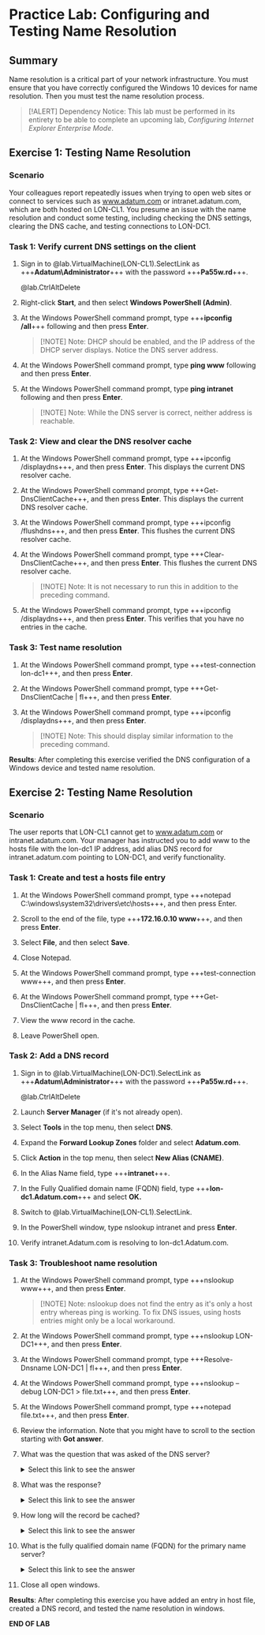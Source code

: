 # Practice Lab: Configuring and Testing Name Resolution

## Summary

Name resolution is a critical part of your network infrastructure. You must
ensure that you have correctly configured the Windows 10 devices for name
resolution. Then you must test the name resolution process.

>[!ALERT] Dependency Notice: This lab must be performed in its entirety to be able to complete
an upcoming lab, *Configuring Internet Explorer Enterprise Mode*.

 

## Exercise 1: Testing Name Resolution

### Scenario

Your colleagues report repeatedly issues when trying to open web sites or
connect to services such as www.adatum.com or
intranet.adatum.com, which are both hosted on LON-CL1. You presume an issue with
the name resolution and conduct some testing, including checking the DNS
settings, clearing the DNS cache, and testing connections to LON-DC1.


### Task 1: Verify current DNS settings on the client

1.  Sign in to @lab.VirtualMachine(LON-CL1).SelectLink as +++**Adatum\\Administrator**+++ with the password
    +++**Pa55w.rd**+++.
    
    @lab.CtrlAltDelete

2.  Right-click **Start**, and then select **Windows PowerShell (Admin)**.

3.  At the Windows PowerShell command prompt, type +++**ipconfig /all**+++ following
    and then press **Enter**.

    >[!NOTE] Note: DHCP should be enabled, and the IP address of the DHCP server
    displays. Notice the DNS server address.

4.  At the Windows PowerShell command prompt, type **ping www** following and
    then press **Enter**.

5.  At the Windows PowerShell command prompt, type **ping intranet** following
    and then press **Enter**.

    >[!NOTE] Note: While the DNS server is correct, neither address is reachable.

>    

### Task 2: View and clear the DNS resolver cache

1.  At the Windows PowerShell command prompt, type +++ipconfig /displaydns+++, and
    then press **Enter**. This displays the current DNS resolver cache. 

2.  At the Windows PowerShell command prompt, type +++Get-DnsClientCache+++, and then
    press **Enter**. This displays the current DNS resolver cache.

3.  At the Windows PowerShell command prompt, type +++ipconfig /flushdns+++, and then
    press **Enter**. This flushes the current DNS resolver cache.

4.  At the Windows PowerShell command prompt, type +++Clear-DnsClientCache+++, and
    then press **Enter**. This flushes the current DNS resolver cache.

    >[!NOTE] Note: It is not necessary to run this in addition to the preceding
command.

1.  At the Windows PowerShell command prompt, type +++ipconfig /displaydns+++, and
    then press **Enter**. This verifies that you have no entries in the cache.

 

### Task 3: Test name resolution

1.  At the Windows PowerShell command prompt, type +++test-connection lon-dc1+++, and
    then press **Enter**.

2.  At the Windows PowerShell command prompt, type +++Get-DnsClientCache \| fl+++, and
    then press **Enter**.

3.  At the Windows PowerShell command prompt, type +++ipconfig /displaydns+++, and
    then press **Enter**.

    >[!NOTE] Note: This should display similar information to the preceding command.

 

**Results**: After completing this exercise verified the DNS configuration of a
Windows device and tested name resolution.


## Exercise 2: Testing Name Resolution

### Scenario

The user reports that LON-CL1 cannot get to
www.adatum.com or intranet.adatum.com. Your manager has
instructed you to add www to the hosts file with the lon-dc1 IP address, add
alias DNS record for intranet.adatum.com pointing to LON-DC1, and verify
functionality.

 

### Task 1: Create and test a hosts file entry

1.  At the Windows PowerShell command prompt, type +++notepad
    C:\\windows\\system32\\drivers\\etc\\hosts+++, and then press Enter.

2.  Scroll to the end of the file, type +++**172.16.0.10 www**+++, and then press
    **Enter**.

3.  Select **File**, and then select **Save**.

4.  Close Notepad.

5.  At the Windows PowerShell command prompt, type +++test-connection www+++, and then
    press **Enter**.

6.  At the Windows PowerShell command prompt, type +++Get-DnsClientCache \| fl+++, and
    then press **Enter**.

7.  View the www record in the cache.

8.  Leave PowerShell open.

>    

### Task 2: Add a DNS record 

1.  Sign in to @lab.VirtualMachine(LON-DC1).SelectLink as +++**Adatum\\Administrator**+++ with the password
    +++**Pa55w.rd**+++.
    
    @lab.CtrlAltDelete

2.  Launch **Server Manager** (if it's not already open).

3.  Select **Tools** in the top menu, then select **DNS**.

4.  Expand the **Forward Lookup Zones** folder and select **Adatum.com**.

5.  Click **Action** in the top menu, then select **New Alias (CNAME)**.

6.  In the Alias Name field, type +++**intranet**+++.

7.  In the Fully Qualified domain name (FQDN) field, type +++**lon-dc1.Adatum.com**+++
    and select **OK.**

8.  Switch to @lab.VirtualMachine(LON-CL1).SelectLink.

9.  In the PowerShell window, type nslookup intranet and press **Enter**.

10. Verify intranet.Adatum.com is resolving to lon-dc1.Adatum.com.

>    

### Task 3: Troubleshoot name resolution

1.  At the Windows PowerShell command prompt, type +++nslookup www+++, and then press
    **Enter**.

    >[!NOTE] Note: nslookup does not find the entry as it's only a host entry whereas
ping is working. To fix DNS issues, using hosts entries might only be a
local workaround.

1.  At the Windows PowerShell command prompt, type +++nslookup LON-DC1+++, and then
    press **Enter**.

2.  At the Windows PowerShell command prompt, type +++Resolve-Dnsname LON-DC1 \|
    fl+++, and then press **Enter**.

3.  At the Windows PowerShell command prompt, type +++nslookup –debug LON-DC1 \>
    file.txt+++, and then press **Enter**.

4.  At the Windows PowerShell command prompt, type +++notepad file.txt+++, and then
    press **Enter**.

5.  Review the information. Note that you might have to scroll to the section
    starting with **Got answer**.

6.  What was the question that was asked of the DNS server?

    <details>
    <summary>Select this link to see the answer</summary>
    - QUESTIONS: lon-dc1.Adatum.com, type = A, class = IN
    </details>

7.  What was the response?

    <details>
    <summary>Select this link to see the answer</summary>

    -   ANSWERS: lon-dc1.Adatum.com

    -   internet address = 172.16.0.10

    -   ttl = 3600 (1 hour)

    </details>

8.  How long will the record be cached?

    <details>
    <summary>Select this link to see the answer</summary>

    -   1 hour

    </details>

9.  What is the fully qualified domain name (FQDN) for the primary name server?

    <details>
    <summary>Select this link to see the answer</summary>

    -   lon-dc1.Adatum.com

    </details>

10. Close all open windows.

>    

**Results**: After completing this exercise you have added an entry in host
file, created a DNS record, and tested the name resolution in windows.

**END OF LAB**
